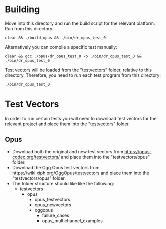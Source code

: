 Building
========
Move into this directory and run the build script for the relevant platform. Run from this directory.

    clear && ./build_opus && ./bin/dr_opus_test_0
    
Alternatively you can compile a specific test manually:

    clear && gcc ./opus/dr_opus_test_0 -o ./bin/dr_opus_test_0 && ./bin/dr_opus_test_0
    
Test vectors will be loaded from the "testvectors" folder, relative to this directory. Therefore, you need to run
each test program from this directory:

    ./bin/dr_opus_test_0
    

Test Vectors
============
In order to run certain tests you will need to download test vectors for the relevant project and place them into the
"testvectors" folder.

Opus
----
- Download both the original and new test vectors from https://opus-codec.org/testvectors/ and place them into
  the "testvectors/opus" folder.
- Download the Ogg Opus test vectors from https://wiki.xiph.org/OggOpus/testvectors and place them into the
  "testvectors/opus" folder.
- The folder structure should like like the following:
  - testvectors
    - opus
      - opus_testvectors
      - opus_newvectors
      - oggopus
        - failure_cases
        - opus_multichannel_examples